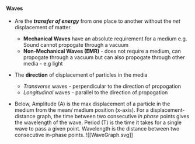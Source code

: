 #### Waves
- Are the ***transfer of energy*** from one place to another without the *net* displacement of matter.
	- **Mechanical Waves** have an absolute requirement for a medium e.g. Sound cannot propogate through a vacuum
	- **Non-Mechanical Waves (EMR)** - does not require a medium, can propogate through a vacuum but can also propogate through other media - e.g light
- The **direction** of displacement of particles in the media
	- *Transverse* waves - perpendicular to the direction of propogation
	- *Longitudinal* waves - parallel to the direction of propogation

- Below, Amplitude (A) is the max displacement of a particle in the medium from the mean/ medium position (x-axis). For a displacement-distance graph, the time between two consecutive *in phase* points gives the wavelength of the wave. Period (T) is the time it takes for a single wave to pass a given point. Wavelength is the distance between two consecutive in-phase points.
![[WaveGraph.svg]]
